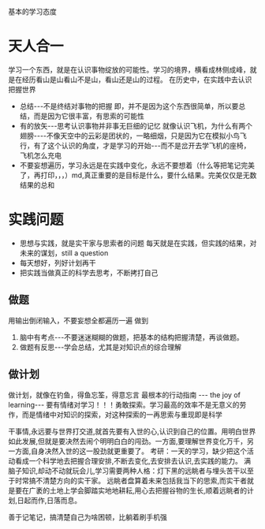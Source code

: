 基本的学习态度
# 天人合一
学习一个东西，就是在认识事物绽放的可能性。学习的境界，横看成林侧成峰，就是在经历看山是山看山不是山，看山还是山的过程。
在历史中，在实践中去认识把握世界

* 总结---不是终结对事物的把握
即，并不是因为这个东西很简单，所以要总结，而是因为它很丰富，有思索的可能性
* 有的放矢---思考认识事物并非事无巨细的记忆
就像认识飞机，为什么有两个翅膀----不像天空中的云彩是团状的，一略细烟，只是因为它在模拟小鸟飞行，有了这个认识的角度，才是学习的开始---而不是岔开去学飞机的座椅，飞机怎么充电
* 不要妄想遍历，学习永远是在实践中变化，永远不要想着（什么等把笔记完美了，再打印，，，）md,真正重要的是目标是什么，要什么结果。完美仅仅是无数结果的总和


# 实践问题
* 思想与实践，就是实干家与思索者的问题
每天就是在实践，但实践的结果，对未来的谋划，still a question
* 每天想好，列好计划再干
* 把实践当做真正的科学去思考，不断拷打自己

## 做题
用输出倒闭输入，不要妄想全都遍历一遍
做到
1. 脑中有考点---不要迷迷糊糊的做题，把基本的结构把握清楚，再谈做题。
2. 做题有反思---学会总结，尤其是对知识点的综合理解
## 做计划
做计划，就像在钓鱼，得鱼忘筌，得意忘言
最根本的行动指南 --- the joy of learning--- 要有情绪对学习！！！勇敢探索。学习最高的效率不是无意义的劳作，而是情绪中对知识的探索，对这种探索的一再思索与重现即是科学

干事情,永远要与世界打交道,就首先要有入世的心,认识到自己的位置。用明白世界如此发展,但就是要决然去闹个明明白白的闯劲。一方面,要理解世界变化万千，另一方面,自身决然入世的这一股劲就更重要了。
考研：一天的学习，缺少把这个活动看成一个科学地去把握合理安排,不断去变化,去安排去认识,去实践的能力。
满脑子知识,却动不动就玩会儿,学习需要两种人格：灯下黑的远眺者与埋头苦干以至于时常搞不清楚方向的实干家。
远眺者盘算着未来包括我当下的思索,而实干者就是要在广袤的土地上学会脚踏实地地耕耘,用心去把握谷物的生长,顺着远眺者的计划,日起而作,日落而息。

善于记笔记，搞清楚自己为啥困顿，比躺着刷手机强